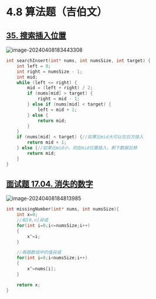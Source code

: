 # 4.8 算法题（吉伯文）

## [35. 搜索插入位置](https://leetcode.cn/problems/search-insert-position/)

![image-20240408183443308](https://like-a.oss-cn-beijing.aliyuncs.com/img/image-20240408183443308.png)



```c
int searchInsert(int* nums, int numsSize, int target) {
    int left = 0;
    int right = numsSize - 1;
    int mid;
    while (left <= right) {
        mid = (left + right) / 2;
        if (nums[mid] > target) {
            right = mid - 1;
        } else if (nums[mid] < target) {
            left = mid + 1;
        } else {
            return mid;
        }
    }
    if (nums[mid] < target) {//如果比mid大可以在后方插入
        return mid + 1;
    } else {//如果比mid小，则在mid位置插入，剩下数据后移
        return mid;
    }
}
```



## [面试题 17.04. 消失的数字](https://leetcode.cn/problems/missing-number-lcci/)

![image-20240408184813985](https://like-a.oss-cn-beijing.aliyuncs.com/img/image-20240408184813985.png)



```c
int missingNumber(int* nums, int numsSize){
    int x=0;
    //和[0,n]异或
    for(int i=0;i<=numsSize;i++)
    {
        x^=i;
    }

    //再跟数组中的值异或
    for(int i=0;i<numsSize;i++)
    {
        x^=nums[i];
    }

    return x;
}
```


